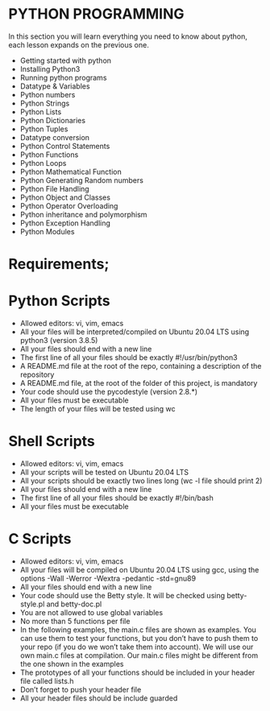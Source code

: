 # PYTHON PROGRAMMING

In this section you will learn everything you need to know about python, each lesson expands on the previous one.

- Getting started with python
- Installing Python3
- Running python programs
- Datatype & Variables
- Python numbers
- Python Strings
- Python Lists
- Python Dictionaries
- Python Tuples
- Datatype conversion
- Python Control Statements
- Python Functions
- Python Loops
- Python Mathematical Function
- Python Generating Random numbers
- Python File Handling
- Python Object and Classes
- Python Operator Overloading
- Python inheritance and polymorphism
- Python Exception Handling
- Python Modules

# Requirements;

# Python Scripts
- Allowed editors: vi, vim, emacs
- All your files will be interpreted/compiled on Ubuntu 20.04 LTS using python3 (version 3.8.5)
- All your files should end with a new line
- The first line of all your files should be exactly #!/usr/bin/python3
- A README.md file at the root of the repo, containing a description of the repository
- A README.md file, at the root of the folder of this project, is mandatory
- Your code should use the pycodestyle (version 2.8.*)
- All your files must be executable
- The length of your files will be tested using wc


# Shell Scripts
- Allowed editors: vi, vim, emacs
- All your scripts will be tested on Ubuntu 20.04 LTS
- All your scripts should be exactly two lines long (wc -l file should print 2)
- All your files should end with a new line
- The first line of all your files should be exactly #!/bin/bash
- All your files must be executable


# C Scripts
- Allowed editors: vi, vim, emacs
- All your files will be compiled on Ubuntu 20.04 LTS using gcc, using the options 
            -Wall -Werror -Wextra -pedantic -std=gnu89
- All your files should end with a new line
- Your code should use the Betty style. It will be checked using betty-style.pl and betty-doc.pl
- You are not allowed to use global variables
- No more than 5 functions per file
- In the following examples, the main.c files are shown as examples. You can use them to test your functions, but you don’t have to push them to your repo (if you do we won’t take them into account). We will use our own main.c files at compilation. Our main.c files might be different from the one shown in the examples
- The prototypes of all your functions should be included in your header file called lists.h
- Don’t forget to push your header file
- All your header files should be include guarded
